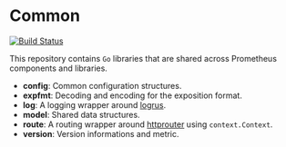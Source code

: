 # Common
[![Build Status](https://travis-ci.org/prometheus/common.svg)](https://travis-ci.org/prometheus/common)

This repository contains `Go` libraries that are shared across Prometheus
components and libraries.

* **config**: Common configuration structures.
* **expfmt**: Decoding and encoding for the exposition format.
* **log**: A logging wrapper around [logrus](https://github.com/sirupsen/logrus).
* **model**: Shared data structures.
* **route**: A routing wrapper around [httprouter](https://github.com/julienschmidt/httprouter) using `context.Context`.
* **version**: Version informations and metric.
